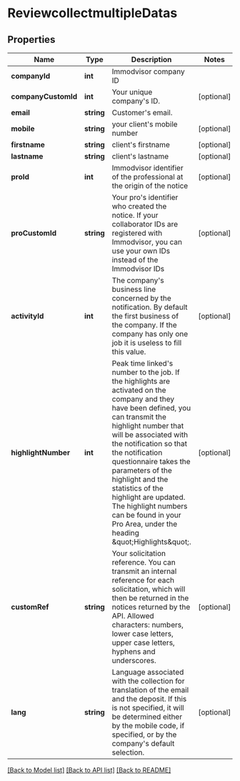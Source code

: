 # ReviewcollectmultipleDatas

## Properties
Name | Type | Description | Notes
------------ | ------------- | ------------- | -------------
**companyId** | **int** | Immodvisor company ID | 
**companyCustomId** | **int** | Your unique company&#x27;s ID. | [optional] 
**email** | **string** | Customer&#x27;s email. | 
**mobile** | **string** | your client&#x27;s mobile number | [optional] 
**firstname** | **string** | client&#x27;s firstname | [optional] 
**lastname** | **string** | client&#x27;s lastname | [optional] 
**proId** | **int** | Immodvisor identifier of the professional at the origin of the notice | [optional] 
**proCustomId** | **string** | Your pro&#x27;s identifier who created the notice. If your collaborator IDs are registered with Immodvisor, you can use your own IDs instead of the Immodvisor IDs | [optional] 
**activityId** | **int** | The company&#x27;s business line concerned by the notification. By default the first business of the company. If the company has only one job it is useless to fill this value. | [optional] 
**highlightNumber** | **int** | Peak time linked&#x27;s number to the job. If the highlights are activated on the company and they have been defined, you can transmit the highlight number that will be associated with the notification so that the notification questionnaire takes the parameters of the highlight and the statistics of the highlight are updated. The highlight numbers can be found in your Pro Area, under the heading \&quot;Highlights\&quot;. | [optional] 
**customRef** | **string** | Your solicitation reference. You can transmit an internal reference for each solicitation, which will then be returned in the notices returned by the API. Allowed characters: numbers, lower case letters, upper case letters, hyphens and underscores. | [optional] 
**lang** | **string** | Language associated with the collection for translation of the email and the deposit. If this is not specified, it will be determined either by the mobile code, if specified, or by the company&#x27;s default selection. | [optional] 

[[Back to Model list]](../../README.md#documentation-for-models) [[Back to API list]](../../README.md#documentation-for-api-endpoints) [[Back to README]](../../README.md)


